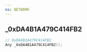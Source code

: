 ```yaml
---
ns: NETWORK
---
```

## _0xDA4B1A479C414FB2

```c
// 0xDA4B1A479C414FB2
Any _0xDA4B1A479C414FB2();
```

